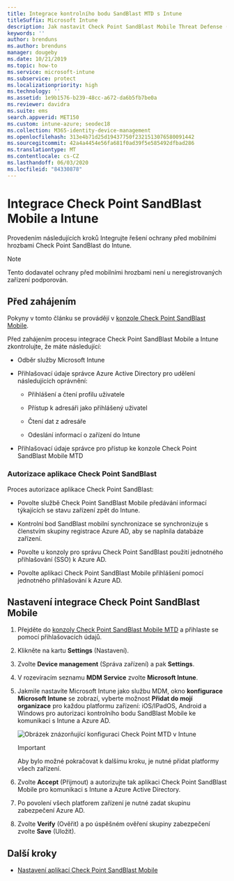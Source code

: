 ```yaml
---
title: Integrace kontrolního bodu SandBlast MTD s Intune
titleSuffix: Microsoft Intune
description: Jak nastavit Check Point SandBlast Mobile Threat Defense (MTD) s Intune za účelem regulace přístupu mobilních zařízení k firemním prostředkům.
keywords: ''
author: brenduns
ms.author: brenduns
manager: dougeby
ms.date: 10/21/2019
ms.topic: how-to
ms.service: microsoft-intune
ms.subservice: protect
ms.localizationpriority: high
ms.technology: ''
ms.assetid: 1e9b1576-b239-48cc-a672-da6b5fb7be0a
ms.reviewer: davidra
ms.suite: ems
search.appverid: MET150
ms.custom: intune-azure; seodec18
ms.collection: M365-identity-device-management
ms.openlocfilehash: 313e4b71d25d19437750f2321513076580091442
ms.sourcegitcommit: 42a4a4454e56fa681f0ad39f5e585492dfbad286
ms.translationtype: MT
ms.contentlocale: cs-CZ
ms.lasthandoff: 06/03/2020
ms.locfileid: "84330878"
---
```

# <a name="integrate-check-point-sandblast-mobile-with-intune"></a>Integrace Check Point SandBlast Mobile a Intune

Provedením následujících kroků Integrujte řešení ochrany před mobilními hrozbami Check Point SandBlast do Intune.

> [!NOTE]
> Tento dodavatel ochrany před mobilními hrozbami není u neregistrovaných zařízení podporován.

## <a name="before-you-begin"></a>Před zahájením

Pokyny v tomto článku se provádějí v [konzole Check Point SandBlast Mobile](https://intune-4.eu1.locsec.net/). 

Před zahájením procesu integrace Check Point SandBlast Mobile a Intune zkontrolujte, že máte následující:

- Odběr služby Microsoft Intune

- Přihlašovací údaje správce Azure Active Directory pro udělení následujících oprávnění:

  - Přihlášení a čtení profilu uživatele

  - Přístup k adresáři jako přihlášený uživatel

  - Čtení dat z adresáře

  - Odeslání informací o zařízení do Intune

- Přihlašovací údaje správce pro přístup ke konzole Check Point SandBlast Mobile MTD

### <a name="check-point-sandblast-app-authorization"></a>Autorizace aplikace Check Point SandBlast

Proces autorizace aplikace Check Point SandBlast:

- Povolte službě Check Point SandBlast Mobile předávání informací týkajících se stavu zařízení zpět do Intune.

- Kontrolní bod SandBlast mobilní synchronizace se synchronizuje s členstvím skupiny registrace Azure AD, aby se naplnila databáze zařízení.

- Povolte u konzoly pro správu Check Point SandBlast použití jednotného přihlašování (SSO) k Azure AD.

- Povolte aplikaci Check Point SandBlast Mobile přihlášení pomocí jednotného přihlašování k Azure AD.

## <a name="to-set-up-check-point-sandblast-mobile-integration"></a>Nastavení integrace Check Point SandBlast Mobile

1. Přejděte do [konzoly Check Point SandBlast Mobile MTD](https://intune-4.eu1.locsec.net/) a přihlaste se pomocí přihlašovacích údajů.

2. Klikněte na kartu **Settings** (Nastavení).

3. Zvolte **Device management** (Správa zařízení) a pak **Settings**.

4. V rozevíracím seznamu **MDM Service** zvolte **Microsoft Intune**.

5. Jakmile nastavíte Microsoft Intune jako službu MDM, okno **konfigurace Microsoft Intune** se zobrazí, vyberte možnost **Přidat do mojí organizace** pro každou platformu zařízení: iOS/IPadOS, Android a Windows pro autorizaci kontrolního bodu SandBlast Mobile ke komunikaci s Intune a Azure AD.

    ![Obrázek znázorňující konfiguraci Check Point MTD v Intune](./media/checkpoint-sandblast-mobile-mtd-connector-integration/checkpoint-MTD-1.PNG)

    > [!IMPORTANT]
    > Aby bylo možné pokračovat k dalšímu kroku, je nutné přidat platformy všech zařízení.

6. Zvolte **Accept** (Přijmout) a autorizujte tak aplikaci Check Point SandBlast Mobile pro komunikaci s Intune a Azure Active Directory.

7. Po povolení všech platforem zařízení je nutné zadat skupinu zabezpečení Azure AD.

8. Zvolte **Verify** (Ověřit) a po úspěšném ověření skupiny zabezpečení zvolte **Save** (Uložit).

## <a name="next-steps"></a>Další kroky

- [Nastavení aplikací Check Point SandBlast Mobile](mtd-apps-ios-app-configuration-policy-add-assign.md)
